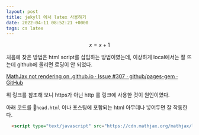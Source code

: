 ```yaml
---
layout: post
title: jekyll 에서 latex 사용하기
date: 2022-04-11 08:52:21 +0000
tags: cs latex 
---
```


$$x=x+1$$

처음에 찾은 방법은 html script를 삽입하는 방법이였는데, 이상하게 local에서는 잘 뜨는데 github에 올리면 로딩이 안 되었다.

[MathJax not rendering on .github.io · Issue #307 · github/pages-gem · GitHub](https://github.com/github/pages-gem/issues/307)

위 링크를 참조해 보니 https가 아닌 http 를 링크에 사용한 것이 원인이였다.

아래 코드를 `head.html` 이나 포스팅에 포함되는 html 아무데나 넣어두면 잘 작동한다.

```html
  <script type="text/javascript" src="https://cdn.mathjax.org/mathjax/latest/MathJax.js?config=TeX-AMS-MML_HTMLorMML"></script>
```

